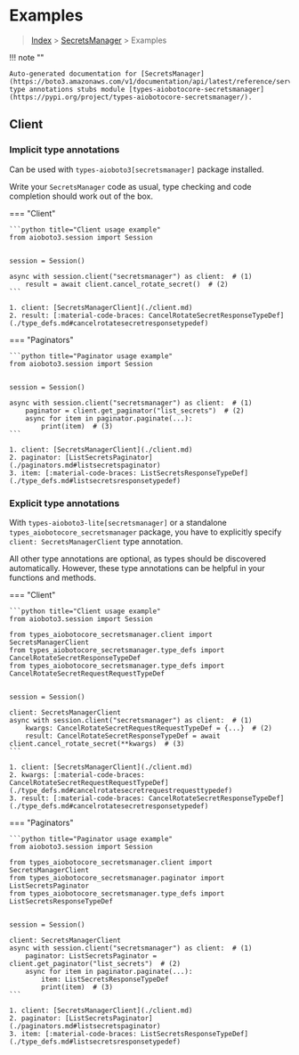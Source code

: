 # Examples

> [Index](../README.md) > [SecretsManager](./README.md) > Examples

!!! note ""

    Auto-generated documentation for [SecretsManager](https://boto3.amazonaws.com/v1/documentation/api/latest/reference/services/secretsmanager.html#SecretsManager)
    type annotations stubs module [types-aiobotocore-secretsmanager](https://pypi.org/project/types-aiobotocore-secretsmanager/).

## Client

### Implicit type annotations

Can be used with `types-aioboto3[secretsmanager]` package installed.

Write your `SecretsManager` code as usual,
type checking and code completion should work out of the box.



=== "Client"

    ```python title="Client usage example"
    from aioboto3.session import Session


    session = Session()

    async with session.client("secretsmanager") as client:  # (1)
        result = await client.cancel_rotate_secret()  # (2)
    ```

    1. client: [SecretsManagerClient](./client.md)
    2. result: [:material-code-braces: CancelRotateSecretResponseTypeDef](./type_defs.md#cancelrotatesecretresponsetypedef) 



=== "Paginators"

    ```python title="Paginator usage example"
    from aioboto3.session import Session


    session = Session()

    async with session.client("secretsmanager") as client:  # (1)
        paginator = client.get_paginator("list_secrets")  # (2)
        async for item in paginator.paginate(...):
            print(item)  # (3)
    ```

    1. client: [SecretsManagerClient](./client.md)
    2. paginator: [ListSecretsPaginator](./paginators.md#listsecretspaginator)
    3. item: [:material-code-braces: ListSecretsResponseTypeDef](./type_defs.md#listsecretsresponsetypedef) 




### Explicit type annotations

With `types-aioboto3-lite[secretsmanager]`
or a standalone `types_aiobotocore_secretsmanager` package, you have to explicitly specify
`client: SecretsManagerClient` type annotation.

All other type annotations are optional, as types should be discovered automatically.
However, these type annotations can be helpful in your functions and methods.


=== "Client"

    ```python title="Client usage example"
    from aioboto3.session import Session

    from types_aiobotocore_secretsmanager.client import SecretsManagerClient
    from types_aiobotocore_secretsmanager.type_defs import CancelRotateSecretResponseTypeDef
    from types_aiobotocore_secretsmanager.type_defs import CancelRotateSecretRequestRequestTypeDef


    session = Session()

    client: SecretsManagerClient
    async with session.client("secretsmanager") as client:  # (1)
        kwargs: CancelRotateSecretRequestRequestTypeDef = {...}  # (2)
        result: CancelRotateSecretResponseTypeDef = await client.cancel_rotate_secret(**kwargs)  # (3)
    ```

    1. client: [SecretsManagerClient](./client.md)
    2. kwargs: [:material-code-braces: CancelRotateSecretRequestRequestTypeDef](./type_defs.md#cancelrotatesecretrequestrequesttypedef) 
    3. result: [:material-code-braces: CancelRotateSecretResponseTypeDef](./type_defs.md#cancelrotatesecretresponsetypedef) 



=== "Paginators"

    ```python title="Paginator usage example"
    from aioboto3.session import Session

    from types_aiobotocore_secretsmanager.client import SecretsManagerClient
    from types_aiobotocore_secretsmanager.paginator import ListSecretsPaginator
    from types_aiobotocore_secretsmanager.type_defs import ListSecretsResponseTypeDef


    session = Session()

    client: SecretsManagerClient
    async with session.client("secretsmanager") as client:  # (1)
        paginator: ListSecretsPaginator = client.get_paginator("list_secrets")  # (2)
        async for item in paginator.paginate(...):
            item: ListSecretsResponseTypeDef
            print(item)  # (3)
    ```

    1. client: [SecretsManagerClient](./client.md)
    2. paginator: [ListSecretsPaginator](./paginators.md#listsecretspaginator)
    3. item: [:material-code-braces: ListSecretsResponseTypeDef](./type_defs.md#listsecretsresponsetypedef) 




